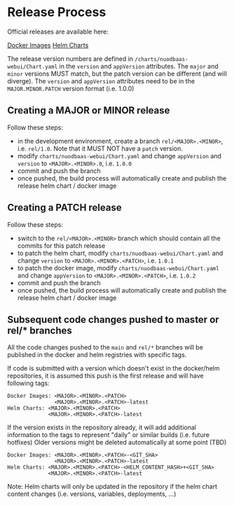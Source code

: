 # Release Process

Official releases are available here:

[Docker Images](github.com/nuodb/nuodbaas-webui/container/nuodbaas-webui)
[Helm Charts](https://github.com/nuodb/nuodbaas-webui/blob/gh-pages/index.yaml)

The release version numbers are defined in `/charts/nuodbaas-webui/Chart.yaml` in the `version` and `appVersion` attributes.
The `major` and `minor` versions MUST match, but the patch version can be different (and will diverge).
The `version` and `appVersion` attributes need to be in the `MAJOR.MINOR.PATCH` version format (i.e. 1.0.0)

## Creating a MAJOR or MINOR release

Follow these steps:
- in the development environment, create a branch `rel/<MAJOR>.<MINOR>`, i.e. `rel/1.0`. Note that it MUST NOT have a `patch` version.
- modify `charts/nuodbaas-webui/Chart.yaml` and change `appVersion` and `version` to `<MAJOR>.<MINOR>.0`, i.e. `1.0.0`
- commit and push the branch
- once pushed, the build process will automatically create and publish the release helm chart / docker image

## Creating a PATCH release

Follow these steps:
- switch to the `rel/<MAJOR>.<MINOR>` branch which should contain all the commits for this patch release
- to patch the helm chart, modify `charts/nuodbaas-webui/Chart.yaml` and change `version` to `<MAJOR>.<MINOR>.<PATCH>`, i.e. `1.0.1`
- to patch the docker image, modify `charts/nuodbaas-webui/Chart.yaml` and change `appVersion` to `<MAJOR>.<MINOR>.<PATCH>`, i.e. `1.0.2`
- commit and push the branch
- once pushed, the build process will automatically create and publish the release helm chart / docker image

## Subsequent code changes pushed to master or rel/* branches

All the code changes pushed to the `main` and `rel/*` branches will be published in the docker and helm registries with specific tags.

If code is submitted with a version which doesn't exist in the docker/helm repositories, it is assumed this push is the first release and will have following tags:

```
Docker Images: <MAJOR>.<MINOR>.<PATCH>
               <MAJOR>.<MINOR>.<PATCH>-latest
Helm Charts: <MAJOR>.<MINOR>.<PATCH>
             <MAJOR>.<MINOR>.<PATCH>-latest
```

If the version exists in the repository already, it will add additional information to the tags to represent "daily" or similar builds (i.e. future hotfixes)
Older versions might be deleted automatically at some point (TBD)

```
Docker Images: <MAJOR>.<MINOR>.<PATCH>-<GIT_SHA>
               <MAJOR>.<MINOR>.<PATCH>-latest
Helm Charts: <MAJOR>.<MINOR>.<PATCH>-<HELM_CONTENT_HASH>+<GIT_SHA>
             <MAJOR>.<MINOR>.<PATCH>-latest
```

Note: Helm charts will only be updated in the repository if the helm chart content changes (i.e. versions, variables, deployments, ...)
